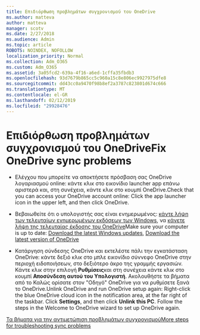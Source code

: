 ```yaml
---
title: Επιδιόρθωση προβλημάτων συγχρονισμού του OneDrive
ms.author: matteva
author: matteva
manager: scotv
ms.date: 2/27/2018
ms.audience: Admin
ms.topic: article
ROBOTS: NOINDEX, NOFOLLOW
localization_priority: Normal
ms.collection: Adm_O365
ms.custom: Adm_O365
ms.assetid: 3a05fcd2-639a-4f16-a6ed-1cffa35fbdb3
ms.openlocfilehash: 93d7679b865cc5c960a15c8e806ec9927975dfe8
ms.sourcegitcommit: dd43cc0a9470f98b8ef2a3787c823801d674c666
ms.translationtype: MT
ms.contentlocale: el-GR
ms.lasthandoff: 02/12/2019
ms.locfileid: "29928476"
---
```

# <a name="fix-onedrive-sync-problems"></a><span data-ttu-id="a5b64-102">Επιδιόρθωση προβλημάτων συγχρονισμού του OneDrive</span><span class="sxs-lookup"><span data-stu-id="a5b64-102">Fix OneDrive sync problems</span></span>

- <span data-ttu-id="a5b64-103">Ελέγχου που μπορείτε να αποκτήσετε πρόσβαση σας OneDrive λογαριασμού online: κάντε κλικ στο εικονίδιο launcher app επάνω αριστερά και, στη συνέχεια, κάντε κλικ στο κουμπί OneDrive.</span><span class="sxs-lookup"><span data-stu-id="a5b64-103">Check that you can access your OneDrive account online: Click the app launcher icon in the upper left, and then click OneDrive.</span></span>
    
- <span data-ttu-id="a5b64-104">Βεβαιωθείτε ότι ο υπολογιστής σας είναι ενημερωμένος: [κάντε λήψη των τελευταίων ενημερωμένων εκδόσεων των Windows](http://go.microsoft.com/fwlink/p/?LinkId=825773), να [κάνετε λήψη της τελευταίας έκδοσης του OneDrive](https://go.microsoft.com/fwlink/p/?linkid=844652)</span><span class="sxs-lookup"><span data-stu-id="a5b64-104">Make sure your computer is up to date: [Download the latest Windows updates](http://go.microsoft.com/fwlink/p/?LinkId=825773), [Download the latest version of OneDrive](https://go.microsoft.com/fwlink/p/?linkid=844652)</span></span>
    
- <span data-ttu-id="a5b64-p101">Κατάργηση σύνδεσης OneDrive και εκτελέστε πάλι την εγκατάσταση OneDrive: κάντε δεξιό κλικ στο μπλε εικονίδιο σύννεφο OneDrive στην περιοχή ειδοποιήσεων, στο δεξιότερο άκρο της γραμμής εργασιών. Κάντε κλικ στην επιλογή **Ρυθμίσεις**και στη συνέχεια κάντε κλικ στο κουμπί **Αποσύνδεση αυτού του Υπολογιστή**. Ακολουθήστε τα βήματα από το Καλώς ορίσατε στον "Οδηγό" OneDrive για να ρυθμίσετε ξανά το OneDrive.</span><span class="sxs-lookup"><span data-stu-id="a5b64-p101">Unlink OneDrive and run OneDrive setup again: Right-click the blue OneDrive cloud icon in the notification area, at the far right of the taskbar. Click **Settings**, and then click **Unlink this PC**. Follow the steps in the Welcome to OneDrive wizard to set up OneDrive again.</span></span>
    
[<span data-ttu-id="a5b64-108">Τα βήματα για την αντιμετώπιση προβλημάτων συγχρονισμού</span><span class="sxs-lookup"><span data-stu-id="a5b64-108">More steps for troubleshooting sync problems</span></span>](https://go.microsoft.com/fwlink/?linkid=866431)
  

